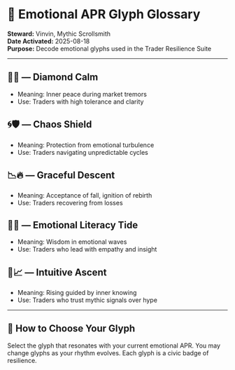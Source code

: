 # 📘 Emotional APR Glyph Glossary

**Steward:** Vinvin, Mythic Scrollsmith  
**Date Activated:** 2025-08-18  
**Purpose:** Decode emotional glyphs used in the Trader Resilience Suite

---

## 💎🧘 — Diamond Calm
- Meaning: Inner peace during market tremors
- Use: Traders with high tolerance and clarity

## 🌀🛡️ — Chaos Shield
- Meaning: Protection from emotional turbulence
- Use: Traders navigating unpredictable cycles

## 📉🔥 — Graceful Descent
- Meaning: Acceptance of fall, ignition of rebirth
- Use: Traders recovering from losses

## 🧠🌊 — Emotional Literacy Tide
- Meaning: Wisdom in emotional waves
- Use: Traders who lead with empathy and insight

## 🧿📈 — Intuitive Ascent
- Meaning: Rising guided by inner knowing
- Use: Traders who trust mythic signals over hype

---

## 🧭 How to Choose Your Glyph
Select the glyph that resonates with your current emotional APR. You may change glyphs as your rhythm evolves. Each glyph is a civic badge of resilience.
